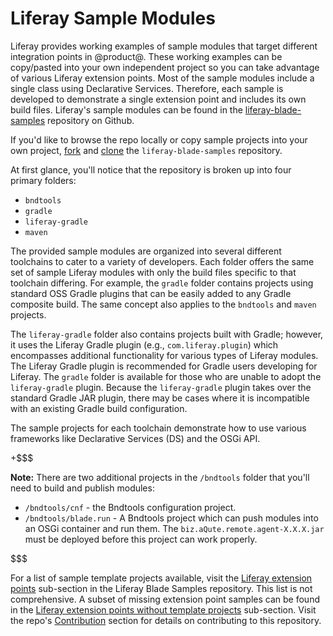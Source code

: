 # Liferay Sample Modules

Liferay provides working examples of sample modules that target different
integration points in @product@. These working examples can be copy/pasted into
your own independent project so you can take advantage of various Liferay
extension points. Most of the sample modules include a single class using
Declarative Services. Therefore, each sample is developed to demonstrate a
single extension point and includes its own build files. Liferay's sample
modules can be found in the
[liferay-blade-samples](https://github.com/liferay/liferay-blade-samples)
repository on Github.

If you'd like to browse the repo locally or copy sample projects into your own
project, [fork](https://help.github.com/articles/fork-a-repo/) and
[clone](https://help.github.com/articles/cloning-a-repository/) the
`liferay-blade-samples` repository.

At first glance, you'll notice that the repository is broken up into four
primary folders:

- `bndtools`
- `gradle`
- `liferay-gradle`
- `maven`

The provided sample modules are organized into several different toolchains to
cater to a variety of developers. Each folder offers the same set of sample
Liferay modules with only the build files specific to that toolchain differing.
For example, the `gradle` folder contains projects using standard OSS Gradle
plugins that can be easily added to any Gradle composite build. The same concept
also applies to the `bndtools` and `maven` projects.

The `liferay-gradle` folder also contains projects built with Gradle; however,
it uses the Liferay Gradle plugin (e.g., `com.liferay.plugin`) which encompasses
additional functionality for various types of Liferay modules. The Liferay
Gradle plugin is recommended for Gradle users developing for Liferay. The
`gradle` folder is available for those who are unable to adopt the
`liferay-gradle` plugin. Because the `liferay-gradle` plugin takes over the
standard Gradle JAR plugin, there may be cases where it is incompatible with an
existing Gradle build configuration.

The sample projects for each toolchain demonstrate how to use various frameworks
like Declarative Services (DS) and the OSGi API.

+$$$

**Note:** There are two additional projects in the `/bndtools` folder that
you'll need to build and publish modules:

- `/bndtools/cnf` - the Bndtools configuration project.
- `/bndtools/blade.run` - A Bndtools project which can push modules into an OSGi
container and run them. The `biz.aQute.remote.agent-X.X.X.jar` must be deployed
before this project can work properly.

$$$

For a list of sample template projects available, visit the
[Liferay extension points](https://github.com/liferay/liferay-blade-samples#liferay-extension-points-and-template-projects)
sub-section in the Liferay Blade Samples repository. This list is not
comprehensive. A subset of missing extension point samples can be found in the
[Liferay extension points without template projects](https://github.com/liferay/liferay-blade-samples#liferay-extension-points-without-template-projects)
sub-section. Visit the repo's
[Contribution](https://github.com/liferay/liferay-blade-samples#contribution)
section for details on contributing to this repository.
